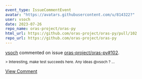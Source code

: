 ```yaml
---
event_type: IssueCommentEvent
avatar: "https://avatars.githubusercontent.com/u/814322?"
user: vsoch
date: 2023-07-26
repo_name: oras-project/oras-py
html_url: https://github.com/oras-project/oras-py/pull/102
repo_url: https://github.com/oras-project/oras-py
---
```


<a href='https://github.com/vsoch' target='_blank'>vsoch</a> commented on issue <a href='https://github.com/oras-project/oras-py/pull/102' target='_blank'>oras-project/oras-py#102</a>.

<small>> Interesting, make test succeeds here. Any ideas @vsoch ?...</small>

<a href='https://github.com/oras-project/oras-py/pull/102' target='_blank'>View Comment</a>